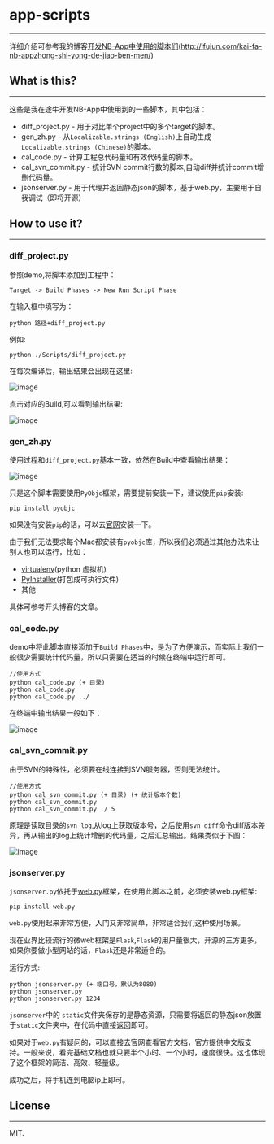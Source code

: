 # app-scripts
---- 

详细介绍可参考我的博客[开发NB-App中使用的脚本们](#)(http://ifujun.com/kai-fa-nb-appzhong-shi-yong-de-jiao-ben-men/)

## What is this?
---- 
这些是我在途牛开发NB-App中使用到的一些脚本，其中包括：

- diff\_project.py - 用于对比单个project中的多个target的脚本。
- gen\_zh.py - 从`Localizable.strings (English)`上自动生成`Localizable.strings (Chinese)`的脚本。
- cal\_code.py - 计算工程总代码量和有效代码量的脚本。
- cal\_svn\_commit.py - 统计SVN commit行数的脚本,自动diff并统计commit增删代码量。
- jsonserver.py - 用于代理并返回静态json的脚本，基于web.py，主要用于自我调试（即将开源）

## How to use it?
---- 
### diff\_project.py

参照demo,将脚本添加到工程中：

	Target -> Build Phases -> New Run Script Phase

在输入框中填写为：

	python 路径+diff_project.py

例如:

	python ./Scripts/diff_project.py

在每次编译后，输出结果会出现在这里:

![image](http://7i7i81.com1.z0.glb.clouddn.com/blogimage_script_diff_location.png)

点击对应的Build,可以看到输出结果:

![image](http://7i7i81.com1.z0.glb.clouddn.com/blogimage_script_diff_result.png)

### gen\_zh.py

使用过程和`diff_project.py`基本一致，依然在Build中查看输出结果：

![image](http://7i7i81.com1.z0.glb.clouddn.com/blogimage_script_gen_zh.png)


只是这个脚本需要使用`PyObjc`框架，需要提前安装一下，建议使用`pip`安装:

	pip install pyobjc
	
如果没有安装`pip`的话，可以去[官网](https://pip.pypa.io/en/stable/)安装一下。

由于我们无法要求每个Mac都安装有`pyobjc`库，所以我们必须通过其他办法来让别人也可以运行，比如：

- [virtualenv](https://github.com/pypa/virtualenv)(python 虚拟机)
- [PyInstaller](https://github.com/pyinstaller/pyinstaller)(打包成可执行文件)
- 其他

具体可参考开头博客的文章。

### cal\_code.py

demo中将此脚本直接添加于`Build Phases`中，是为了方便演示，而实际上我们一般很少需要统计代码量，所以只需要在适当的时候在终端中运行即可。

	//使用方式
	python cal_code.py (+ 目录)
	python cal_code.py 
	python cal_code.py ../
	
在终端中输出结果一般如下：

![image](http://7i7i81.com1.z0.glb.clouddn.com/blogimage_script_code.png)


### cal\_svn\_commit.py  

由于SVN的特殊性，必须要在线连接到SVN服务器，否则无法统计。

    //使用方式
    python cal_svn_commit.py (+ 目录) (+ 统计版本个数)
    python cal_svn_commit.py
    python cal_svn_commit.py ./ 5

原理是读取目录的`svn log`,从log上获取版本号，之后使用`svn diff`命令diff版本差异，再从输出的log上统计增删的代码量，之后汇总输出。结果类似于下图：

![image](http://7i7i81.com1.z0.glb.clouddn.com/blogimage_script_5.png)

### jsonserver.py

`jsonserver.py`依托于[web.py](http://webpy.org/)框架，在使用此脚本之前，必须安装web.py框架:

    pip install web.py
    
`web.py`使用起来非常方便，入门又非常简单，非常适合我们这种使用场景。

现在业界比较流行的微web框架是`Flask`,`Flask`的用户量很大，开源的三方更多，如果你要做小型网站的话，`Flask`还是非常适合的。

运行方式:
	
	python jsonserver.py (+ 端口号，默认为8080)
	python jsonserver.py 
	python jsonserver.py 1234

`jsonserver`中的	`static`文件夹保存的是静态资源，只需要将返回的静态json放置于`static`文件夹中，在代码中直接返回即可。

如果对于`web.py`有疑问的，可以直接去官网查看官方文档，官方提供中文版支持。一般来说，看完基础文档也就只要半个小时、一个小时，速度很快。这也体现了这个框架的简洁、高效、轻量级。	

成功之后，将手机连到电脑ip上即可。

## License
---- 
MIT.